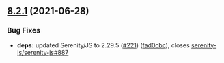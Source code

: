 ## [8.2.1](https://github.com/protractor-cucumber-framework/protractor-cucumber-framework/compare/v8.2.0...v8.2.1) (2021-06-28)


### Bug Fixes

* **deps:** updated Serenity/JS to 2.29.5 ([#221](https://github.com/protractor-cucumber-framework/protractor-cucumber-framework/issues/221)) ([fad0cbc](https://github.com/protractor-cucumber-framework/protractor-cucumber-framework/commit/fad0cbcfaad537bbbd8391cdb72bd120232e9975)), closes [serenity-js/serenity-js#887](https://github.com/serenity-js/serenity-js/issues/887)
